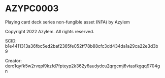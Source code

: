 # AZYPC0003
Playing card deck series non-fungible asset (NFA) by Azylem

Copyright 2022 Azylem. All rights reserved.

SCID: b1e4411313a36fbc5ed2baf2365fe052ff78b88cfc3dd434da1a29ca22e3d3b9

Creator: dero1qyfk5w2rvqpl9kzfd7fpteyp2k362y6audydcu2qrgcmj6vtasfkgqq9704gn

